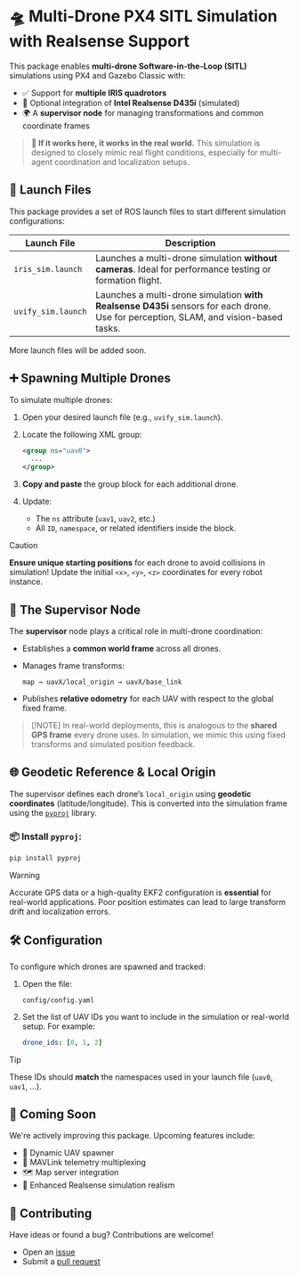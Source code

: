 # 🛸 Multi-Drone PX4 SITL Simulation with Realsense Support

This package enables **multi-drone Software-in-the-Loop (SITL)** simulations using PX4 and Gazebo Classic with:

* ✅ Support for **multiple IRIS quadrotors**
* 📸 Optional integration of **Intel Realsense D435i** (simulated)
* 🌍 A **supervisor node** for managing transformations and common coordinate frames

> **🧪 If it works here, it works in the real world.**
> This simulation is designed to closely mimic real flight conditions, especially for multi-agent coordination and localization setups.

## 🚀 Launch Files

This package provides a set of ROS launch files to start different simulation configurations:

| Launch File        | Description                                                                                                                          |
| ------------------ | ------------------------------------------------------------------------------------------------------------------------------------ |
| `iris_sim.launch`  | Launches a multi-drone simulation **without cameras**. Ideal for performance testing or formation flight.                            |
| `uvify_sim.launch` | Launches a multi-drone simulation **with Realsense D435i** sensors for each drone. Use for perception, SLAM, and vision-based tasks. |

More launch files will be added soon.

## ➕ Spawning Multiple Drones

To simulate multiple drones:

1. Open your desired launch file (e.g., `uvify_sim.launch`).
2. Locate the following XML group:

   ```xml
   <group ns="uav0">
     ...
   </group>
   ```
3. **Copy and paste** the group block for each additional drone.
4. Update:

   * The `ns` attribute (`uav1`, `uav2`, etc.)
   * All `ID`, `namespace`, or related identifiers inside the block.

> [!CAUTION]
> **Ensure unique starting positions** for each drone to avoid collisions in simulation!
> Update the initial `<x>`, `<y>`, `<z>` coordinates for every robot instance.

## 🧭 The Supervisor Node

The **supervisor** node plays a critical role in multi-drone coordination:

* Establishes a **common world frame** across all drones.
* Manages frame transforms:

  ```
  map → uavX/local_origin → uavX/base_link
  ```
* Publishes **relative odometry** for each UAV with respect to the global fixed frame.

> \[!NOTE]
> In real-world deployments, this is analogous to the **shared GPS frame** every drone uses. In simulation, we mimic this using fixed transforms and simulated position feedback.

## 🌐 Geodetic Reference & Local Origin

The supervisor defines each drone’s `local_origin` using **geodetic coordinates** (latitude/longitude). This is converted into the simulation frame using the [`pyproj`](https://pypi.org/project/pyproj/) library.

### 📦 Install `pyproj`:

```bash
pip install pyproj
```

> [!WARNING]
> Accurate GPS data or a high-quality EKF2 configuration is **essential** for real-world applications.
> Poor position estimates can lead to large transform drift and localization errors.

## 🛠 Configuration

To configure which drones are spawned and tracked:

1. Open the file:

   ```
   config/config.yaml
   ```
2. Set the list of UAV IDs you want to include in the simulation or real-world setup. For example:

   ```yaml
   drone_ids: [0, 1, 2]
   ```

> [!TIP]
> These IDs should **match** the namespaces used in your launch file (`uav0`, `uav1`, ...).

## 🔧 Coming Soon

We're actively improving this package. Upcoming features include:

* 🔄 Dynamic UAV spawner
* 📡 MAVLink telemetry multiplexing
* 🗺️ Map server integration
* 🎥 Enhanced Realsense simulation realism

## 🤝 Contributing

Have ideas or found a bug? Contributions are welcome!

* Open an [issue](https://github.com/your-repo/issues)
* Submit a [pull request](https://github.com/your-repo/pulls)
